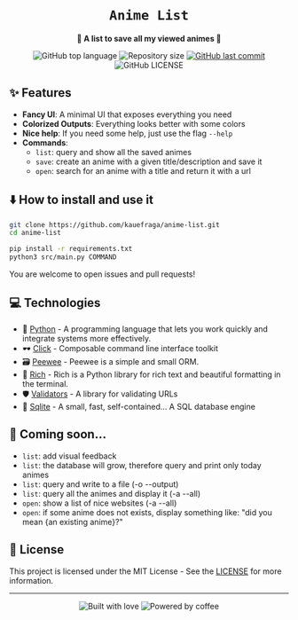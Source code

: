 <div align="center">
  <h1><code>Anime List</code></h1>

  <p>
    <strong>📖 A list to save all my viewed animes 📖</strong>
  </p>

  <p>
    <img
      alt="GitHub top language"
      src="https://img.shields.io/github/languages/top/kauefraga/anime-list.svg"
    />
    <img
      alt="Repository size"
      src="https://img.shields.io/github/repo-size/kauefraga/anime-list.svg"
    />
    <a href="https://github.com/kauefraga/anime-list/commits/main">
      <img
        alt="GitHub last commit"
        src="https://img.shields.io/github/last-commit/kauefraga/anime-list.svg"
      />
    </a>
    <img
      alt="GitHub LICENSE"
      src="https://img.shields.io/github/license/kauefraga/anime-list.svg"
    />
  </p>
</div>

## ✨ Features

- **Fancy UI**: A minimal UI that exposes everything you need
- **Colorized Outputs**: Everything looks better with some colors
- **Nice help**: If you need some help, just use the flag `--help`
- **Commands**:
  - `list`: query and show all the saved animes
  - `save`: create an anime with a given title/description and save it
  - `open`: search for an anime with a title and return it with a url

## ⬇️ How to install and use it

```bash
git clone https://github.com/kauefraga/anime-list.git
cd anime-list

pip install -r requirements.txt
python3 src/main.py COMMAND
```
You are welcome to open issues and pull requests!

## 💻 Technologies

- 🐍 [Python](https://www.python.org) - A programming language that lets you work quickly
and integrate systems more effectively.
- 🕶 [Click](https://pypi.org/project/click) - Composable command line interface toolkit
- 🗃 [Peewee](https://pypi.org/project/peewee) - Peewee is a simple and small ORM.
- 🎨 [Rich](https://pypi.org/project/rich) - Rich is a Python library for rich text and beautiful formatting in the terminal.
- 🛡 [Validators](https://pypi.org/project/validators) - A library for validating URLs
- 💾 [Sqlite](https://www.sqlite.org/index.html) - A small, fast, self-contained... A SQL database engine

## 📜 Coming soon...

- `list`: add visual feedback
- `list`: the database will grow, therefore query and print only today animes
- `list`: query and write to a file (-o --output)
- `list`: query all the animes and display it (-a --all)
- `open`: show a list of nice websites (-a --all)
- `open`: if some anime does not exists, display something like: "did you mean {an existing anime}?"

## 📝 License

This project is licensed under the MIT License - See the [LICENSE](https://github.com/kauefraga/anime-list/blob/main/LICENSE) for more information.

---

<div align="center" display="flex">
  <img alt="Built with love" src="https://forthebadge.com/images/badges/built-with-love.svg">
  <img alt="Powered by coffee" src="https://forthebadge.com/images/badges/powered-by-coffee.svg">
</div>
